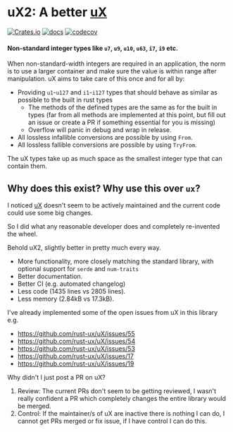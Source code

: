 # uX2: A better [uX](https://github.com/rust-ux/uX)

[![Crates.io](https://img.shields.io/crates/v/ux2)](https://crates.io/crates/ux2)
[![docs](https://img.shields.io/crates/v/ux2?color=yellow&label=docs)](https://docs.rs/ux2)
[![codecov](https://codecov.io/gh/JonathanWoollett-Light/ux2/branch/master/graph/badge.svg?token=II1xtnbCDX)](https://codecov.io/gh/JonathanWoollett-Light/ux2)

#### Non-standard integer types like `u7`, `u9`, `u10`, `u63`, `i7`, `i9` etc.

When non-standard-width integers are required in an application, the norm is to use a larger container and make sure the value is within range after manipulation. uX aims to take care of this once and for all by:
 - Providing `u1`-`u127` and `i1`-`i127` types that should behave as similar as possible to the built in rust types
     - The methods of the defined types are the same as for the built in types (far from all methods are implemented at this point, but fill out an issue or create a PR if something essential for you is missing)
     - Overflow will panic in debug and wrap in release.
 - All lossless infallible conversions are possible by using `From`. 
 - All lossless fallible conversions are possible by using `TryFrom`.

The uX types take up as much space as the smallest integer type that can contain them.

## Why does this exist? Why use this over `ux`?

I noticed [uX](https://github.com/rust-ux/uX) doesn't seem to be actively maintained and the current code
could use some big changes.

So I did what any reasonable developer does and completely re-invented the wheel.

Behold uX2, slightly better in pretty much every way.

- More functionality, more closely matching the standard library, with optional support for `serde` and `num-traits`
- Better documentation.
- Better CI (e.g. automated changelog)
- Less code (1435 lines vs 2805 lines).
- Less memory (2.84kB vs 17.3kB).

I've already implemented some of the open issues from uX in this library e.g.
- https://github.com/rust-ux/uX/issues/55
- https://github.com/rust-ux/uX/issues/54
- https://github.com/rust-ux/uX/issues/53
- https://github.com/rust-ux/uX/issues/17
- https://github.com/rust-ux/uX/issues/19

Why didn't I just post a PR on uX?
1. Review: The current PRs don't seem to be getting reviewed, I wasn't really confident a PR which completely changes the entire library would be merged.
2. Control: If the maintainer/s of uX are inactive there is nothing I can do, I cannot get PRs merged or fix issue, if I have control I can do this.

